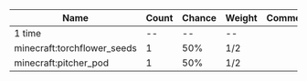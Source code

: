 | Name                        | Count | Chance | Weight | Comment |
| --------------------------- | ----- | ------ | ------ | ------- |
| 1 time                      |    -- |     -- |     -- |         |
| minecraft:torchflower_seeds |     1 |    50% |    1/2 |         |
| minecraft:pitcher_pod       |     1 |    50% |    1/2 |         |